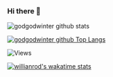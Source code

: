 ### Hi there 👋

![godgodwinter github stats](https://github-readme-stats.vercel.app/api?username=godgodwinter&show_icons=true&theme=dracula&include_all_commits=true)

[![godgodwinter github Top Langs][TOP_LANGS]][TOP_LANGS]

![Views](https://komarev.com/ghpvc/?username=godgodwinter)


[TOP_LANGS]: https://github-readme-stats.vercel.app/api/top-langs/?username=godgodwinter&langs_count=8&hide=Rich+Text+Format,HTML,CSS,Hack,Less,SCSS,Shell&layout=compact&theme=dracula

[![willianrod's wakatime stats](https://github-readme-stats.vercel.app/api/wakatime?username=godgodwinter&theme=dracula)](https://github.com/godgodwinter/github-readme-stats)
<!--
**godgodwinter/godgodwinter** is a ✨ _special_ ✨ repository because its `README.md` (this file) appears on your GitHub profile.

Here are some ideas to get you started:

- 🔭 I’m currently working on ...
- 🌱 I’m currently learning ...
- 👯 I’m looking to collaborate on ...
- 🤔 I’m looking for help with ...
- 💬 Ask me about ...
- 📫 How to reach me: ...
- 😄 Pronouns: ...
- ⚡ Fun fact: ...
-->
